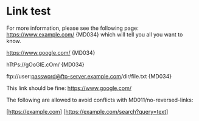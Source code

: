 # Link test

For more information, please see the
following page: https://www.example.com/ {MD034}
which will tell you all you want to know.

https://www.google.com/ {MD034}

hTtPs://gOoGlE.cOm/ {MD034}

ftp://user:password@ftp-server.example.com/dir/file.txt {MD034}

This link should be fine: <https://www.google.com/>

The following are allowed to avoid conflicts with MD011/no-reversed-links:

[https://example.com]
[https://example.com/search?query=text]
